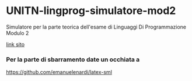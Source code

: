 # UNITN-lingprog-simulatore-mod2
Simulatore per la parte teorica dell'esame di Linguaggi Di Programmazione Modulo 2

[link sito](https://pater999.github.io/UNITN-lingprog-simulatore-mod2/index.html)

### Per la parte di sbarramento date un occhiata a
https://github.com/emanuelenardi/latex-sml
